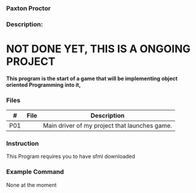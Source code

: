 ### Paxton Proctor
### Description:
# NOT DONE YET, THIS IS A ONGOING PROJECT
#### This program is the start of a game that will be implementing object oriented Programming into it,

### Files

|   #   | File            | Description                                        |
| :---: | --------------- | -------------------------------------------------- |
|   P01 |                | Main driver of my project that launches game.      |

### Instruction

This Program requires you to have sfml downloaded

### Example Command

None at the moment
